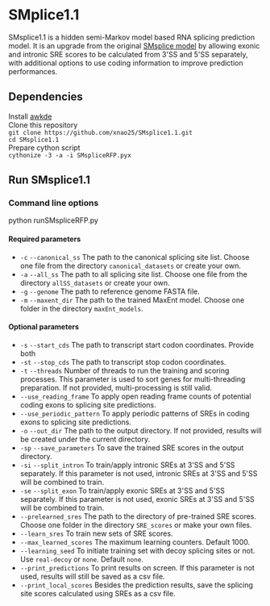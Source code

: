 # SMplice1.1
SMsplice1.1 is a hidden semi-Markov model based RNA splicing prediction model. It is an upgrade from the original [SMsplice model](https://github.com/kmccue/SMsplice) by allowing exonic and intronic SRE scores to be calculated from 3'SS and 5'SS separately, with additional options to use coding information to improve prediction performances.
## Dependencies
Install [awkde](https://github.com/mennthor/awkde)  
Clone this repository  
`git clone https://github.com/xnao25/SMsplice1.1.git`  
`cd SMsplice1.1`  
Prepare cython script  
`cythonize -3 -a -i SMspliceRFP.pyx`
## Run SMsplice1.1
### Command line options
python runSMspliceRFP.py 

#### Required parameters
- `-c` `--canonical_ss` The path to the canonical splicing site list. Choose one file from the directory `canonical_datasets` or create your own.
- `-a` `--all_ss` The path to all splicing site list. Choose one file from the directory `allSS_datasets` or create your own.
- `-g` `--genome` The path to reference genome FASTA file. 
- `-m` `--maxent_dir` The path to the trained MaxEnt model. Choose one folder in the directory `maxEnt_models`.

#### Optional parameters
- `-s` `--start_cds` The path to transcript start codon coordinates. Provide both
- `-st` `--stop_cds` The path to transcript stop codon coordinates.
- `-t` `--threads` Number of threads to run the training and scoring processes. This parameter is used to sort genes for multi-threading preparation. If not provided, multi-processing is still valid.
- `--use_reading_frame` To apply open reading frame counts of potential coding exons to splicing site predictions.
- `--use_periodic_pattern` To apply periodic patterns of SREs in coding exons to splicing site predictions.
- `-o` `--out_dir` The path to the output directory. If not provided, results will be created under the current directory.
- `-sp` `--save_parameters` To save the trained SRE scores in the output directory.
- `-si` `--split_intron` To train/apply intronic SREs at 3'SS and 5'SS separately. If this parameter is not used, intronic SREs at 3'SS and 5'SS will be combined to train.
- `-se` `--split_exon` To train/apply exonic SREs at 3'SS and 5'SS separately. If this parameter is not used, exonic SREs at 3'SS and 5'SS will be combined to train.
- `--prelearned_sres` The path to the directory of pre-trained SRE scores. Choose one folder in the directory `SRE_scores` or make your own files.
- `--learn_sres` To train new sets of SRE scores.
- `--max_learned_scores` The maximum learning counters. Default 1000.
- `--learning_seed` To initiate training set with decoy splicing sites or not. Use `real-decoy` or `none`. Default `none`.
- `--print_predictions` To print results on screen. If this parameter is not used, results will still be saved as a csv file.
- `--print_local_scores` Besides the prediction results, save the splicing site scores calculated using SREs as a csv file. 

